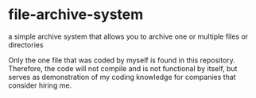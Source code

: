 # file-archive-system
a simple archive system that allows you to archive one or multiple files or directories

Only the one file that was coded by myself is found in this repository. Therefore, the code will not compile and is not functional by itself, but serves
as demonstration of my coding knowledge for companies that consider hiring me.
